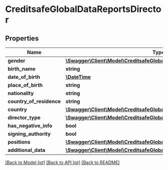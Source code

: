 # CreditsafeGlobalDataReportsDirector

## Properties
Name | Type | Description | Notes
------------ | ------------- | ------------- | -------------
**gender** | [**\Swagger\Client\Model\CreditsafeGlobalDataReportsGender**](CreditsafeGlobalDataReportsGender.md) |  | [optional] 
**birth_name** | **string** |  | [optional] 
**date_of_birth** | [**\DateTime**](\DateTime.md) |  | [optional] 
**place_of_birth** | **string** |  | [optional] 
**nationality** | **string** |  | [optional] 
**country_of_residence** | **string** |  | [optional] 
**country** | [**\Swagger\Client\Model\CreditsafeGlobalDataCountryCode**](CreditsafeGlobalDataCountryCode.md) |  | [optional] 
**director_type** | [**\Swagger\Client\Model\CreditsafeGlobalDataReportsEntityType**](CreditsafeGlobalDataReportsEntityType.md) |  | [optional] 
**has_negative_info** | **bool** |  | [optional] 
**signing_authority** | **bool** |  | [optional] 
**positions** | [**\Swagger\Client\Model\CreditsafeGlobalDataReportsCorporatePosition[]**](CreditsafeGlobalDataReportsCorporatePosition.md) |  | [optional] 
**additional_data** | [**\Swagger\Client\Model\CreditsafeGlobalDataReportsDirectorAdditionalData**](CreditsafeGlobalDataReportsDirectorAdditionalData.md) |  | [optional] 

[[Back to Model list]](../../README.md#documentation-for-models) [[Back to API list]](../../README.md#documentation-for-api-endpoints) [[Back to README]](../../README.md)

